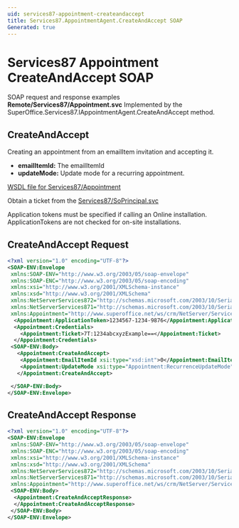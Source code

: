 ```yaml
---
uid: services87-appointment-createandaccept
title: Services87.AppointmentAgent.CreateAndAccept SOAP
Generated: true
---
```


# Services87 Appointment CreateAndAccept SOAP

SOAP request and response examples **Remote/Services87/Appointment.svc**
Implemented by the <see cref="M:SuperOffice.Services87.IAppointmentAgent.CreateAndAccept">SuperOffice.Services87.IAppointmentAgent.CreateAndAccept</see> method.

## CreateAndAccept

Creating an appointment from an emailItem invitation and accepting it.

* **emailItemId:** The emailItemId
* **updateMode:** Update mode for a recurring appointment.



[WSDL file for Services87/Appointment](../Services87-Appointment.md)

Obtain a ticket from the [Services87/SoPrincipal.svc](../SoPrincipal/SoPrincipal.md)

Application tokens must be specified if calling an Online installation. ApplicationTokens are not checked for on-site installations.

## CreateAndAccept Request

```xml
<?xml version="1.0" encoding="UTF-8"?>
<SOAP-ENV:Envelope
 xmlns:SOAP-ENV="http://www.w3.org/2003/05/soap-envelope"
 xmlns:SOAP-ENC="http://www.w3.org/2003/05/soap-encoding"
 xmlns:xsi="http://www.w3.org/2001/XMLSchema-instance"
 xmlns:xsd="http://www.w3.org/2001/XMLSchema"
 xmlns:NetServerServices872="http://schemas.microsoft.com/2003/10/Serialization/Arrays"
 xmlns:NetServerServices871="http://schemas.microsoft.com/2003/10/Serialization/"
 xmlns:Appointment="http://www.superoffice.net/ws/crm/NetServer/Services87">
  <Appointment:ApplicationToken>1234567-1234-9876</Appointment:ApplicationToken>
  <Appointment:Credentials>
    <Appointment:Ticket>7T:1234abcxyzExample==</Appointment:Ticket>
  </Appointment:Credentials>
 <SOAP-ENV:Body>
   <Appointment:CreateAndAccept>
    <Appointment:EmailItemId xsi:type="xsd:int">0</Appointment:EmailItemId>
    <Appointment:UpdateMode xsi:type="Appointment:RecurrenceUpdateMode">Unknown</Appointment:UpdateMode>
   </Appointment:CreateAndAccept>

 </SOAP-ENV:Body>
</SOAP-ENV:Envelope>

```


## CreateAndAccept Response

```xml
<?xml version="1.0" encoding="UTF-8"?>
<SOAP-ENV:Envelope
 xmlns:SOAP-ENV="http://www.w3.org/2003/05/soap-envelope"
 xmlns:SOAP-ENC="http://www.w3.org/2003/05/soap-encoding"
 xmlns:xsi="http://www.w3.org/2001/XMLSchema-instance"
 xmlns:xsd="http://www.w3.org/2001/XMLSchema"
 xmlns:NetServerServices872="http://schemas.microsoft.com/2003/10/Serialization/Arrays"
 xmlns:NetServerServices871="http://schemas.microsoft.com/2003/10/Serialization/"
 xmlns:Appointment="http://www.superoffice.net/ws/crm/NetServer/Services87">
 <SOAP-ENV:Body>
  <Appointment:CreateAndAcceptResponse>
  </Appointment:CreateAndAcceptResponse>
 </SOAP-ENV:Body>
</SOAP-ENV:Envelope>

```

